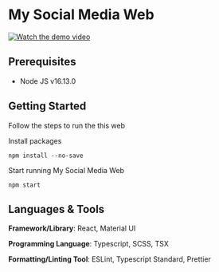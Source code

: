 # My Social Media Web

[![Watch the demo video](https://imgur.com/YSd89rn)](https://youtu.be/OEiTDTeRleU)

## **Prerequisites**

- Node JS v16.13.0

## **Getting Started**

Follow the steps to run the this web

Install packages

```
npm install --no-save
```

Start running My Social Media Web

```
npm start
```

## **Languages & Tools**

**Framework/Library**: React, Material UI

**Programming Language**: Typescript, SCSS, TSX

**Formatting/Linting Tool**: ESLint, Typescript Standard, Prettier
